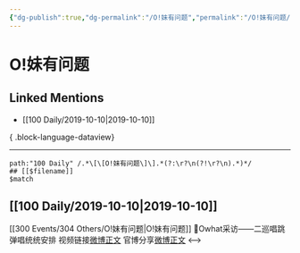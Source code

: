 ```yaml
---
{"dg-publish":true,"dg-permalink":"/O!妹有问题","permalink":"/O!妹有问题/","created":"2023-03-29T16:32:13.000+08:00","updated":"2023-08-24T19:24:03.621+08:00"}
---
```


# O!妹有问题

## Linked Mentions
- [[100 Daily/2019-10-10\|2019-10-10]]

{ .block-language-dataview}

---

```expander
path:"100 Daily" /.*\[\[O!妹有问题\]\].*(?:\r?\n(?!\r?\n).*)*/
## [[$filename]]
$match
```
## [[100 Daily/2019-10-10\|2019-10-10]]
[[300 Events/304 Others/O!妹有问题\|O!妹有问题]]
🌟Owhat采访——二巡唱跳弹唱统统安排
视频链接[微博正文](https://m.weibo.cn/6466290670/4425912386625438)
官博分享[微博正文](https://m.weibo.cn/6466290670/4425965751487850)
<-->